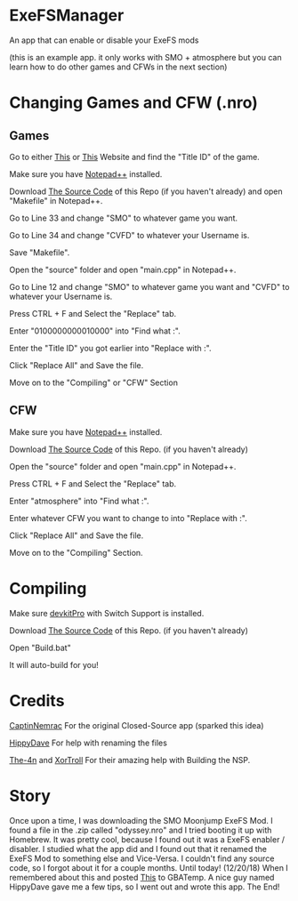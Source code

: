 # ExeFSManager
An app that can enable or disable your ExeFS mods

(this is an example app. it only works with SMO + atmosphere but you can learn how to do other games and CFWs in the next section)

# Changing Games and CFW (.nro)

## Games
Go to either [This](https://switchbrew.org/wiki/Title_list/Games) or [This](http://nswdb.com/) Website and find the "Title ID" of the game.

Make sure you have [Notepad++](https://notepad-plus-plus.org/) installed.

Download [The Source Code](https://github.com/CVFireDragon/ExeFS-Manager/archive/master.zip) of this Repo (if you haven't already) and open "Makefile" in Notepad++.

Go to Line 33 and change "SMO" to whatever game you want.

Go to Line 34 and change "CVFD" to whatever your Username is.

Save "Makefile".

Open the "source" folder and open "main.cpp" in Notepad++.

Go to Line 12 and change "SMO" to whatever game you want and "CVFD" to whatever your Username is.

Press CTRL + F and Select the "Replace" tab.

Enter "0100000000010000" into "Find what :".

Enter the "Title ID" you got earlier into "Replace with :".

Click "Replace All" and Save the file.

Move on to the "Compiling" or "CFW" Section

## CFW
Make sure you have [Notepad++](https://notepad-plus-plus.org/) installed.

Download [The Source Code](https://github.com/CVFireDragon/ExeFS-Manager/archive/master.zip) of this Repo. (if you haven't already)

Open the "source" folder and open "main.cpp" in Notepad++.

Press CTRL + F and Select the "Replace" tab.

Enter "atmosphere" into "Find what :".

Enter whatever CFW you want to change to into "Replace with :".

Click "Replace All" and Save the file.

Move on to the "Compiling" Section.

# Compiling
Make sure [devkitPro](https://github.com/devkitPro/installer/releases) with Switch Support is installed.

Download [The Source Code](https://github.com/CVFireDragon/ExeFS-Manager/archive/master.zip) of this Repo. (if you haven't already)

Open "Build.bat"

It will auto-build for you!

# Credits
[CaptinNemrac](https://github.com/CaptinNemrac) For the original Closed-Source app (sparked this idea)

[HippyDave](https://gbatemp.net/threads/how-can-i-rename-a-specific-file-with-homebrew.526737/) For help with renaming the files

[The-4n](https://github.com/The-4n) and [XorTroll](https://github.com/XorTroll) For their amazing help with Building the NSP.

# Story
Once upon a time, I was downloading the SMO Moonjump ExeFS Mod. I found a file in the .zip called "odyssey.nro" and I tried booting it up with Homebrew. It was pretty cool, because I found out it was a ExeFS enabler / disabler. I studied what the app did and I found out that it renamed the ExeFS Mod to something else and Vice-Versa. I couldn't find any source code, so I forgot about it for a couple months. Until today! (12/20/18) When I remembered about this and posted [This](https://gbatemp.net/threads/how-can-i-rename-a-specific-file-with-homebrew.526737/) to GBATemp. A nice guy named HippyDave gave me a few tips, so I went out and wrote this app. The End!
